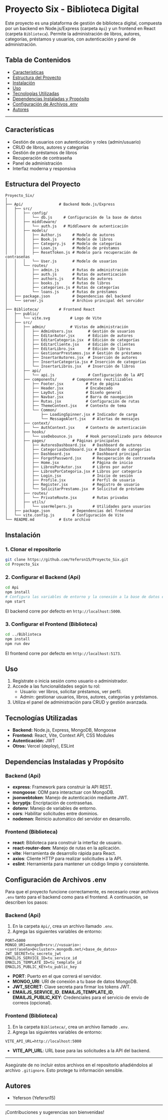 # Proyecto Six - Biblioteca Digital

Este proyecto es una plataforma de gestión de biblioteca digital, compuesta por un backend en Node.js/Express (carpeta `Api`) y un frontend en React (carpeta `Biblioteca`). Permite la administración de libros, autores, categorías, préstamos y usuarios, con autenticación y panel de administración.

## Tabla de Contenidos
- [Características](#características)
- [Estructura del Proyecto](#estructura-del-proyecto)
- [Instalación](#instalación)
- [Uso](#uso)
- [Tecnologías Utilizadas](#tecnologías-utilizadas)
- [Dependencias Instaladas y Propósito](#dependencias-instaladas-y-propósito)
- [Configuración de Archivos .env](#configuración-de-archivos-env)
- [Autores](#autores)

---

## Características
- Gestión de usuarios con autenticación y roles (admin/usuario)
- CRUD de libros, autores y categorías
- Gestión de préstamos de libros
- Recuperación de contraseña
- Panel de administración
- Interfaz moderna y responsiva

## Estructura del Proyecto

```
Proyecto_Six/
│
├── Api/                # Backend Node.js/Express
│   ├── src/
│   │   ├── config/
│   │   │   └── db.js     # Configuración de la base de datos
│   │   ├── middleware/
│   │   │   └── auth.js   # Middleware de autenticación
│   │   ├── models/
│   │   │   ├── Author.js     # Modelo de autores
│   │   │   ├── Book.js       # Modelo de libros
│   │   │   ├── Category.js   # Modelo de categorías
│   │   │   ├── Loan.js       # Modelo de préstamos
│   │   │   ├── ResetToken.js # Modelo para recuperación de contraseñas
│   │   │   └── User.js       # Modelo de usuarios
│   │   └── routes/
│   │       ├── admin.js      # Rutas de administración
│   │       ├── auth.js       # Rutas de autenticación
│   │       ├── authors.js    # Rutas de autores
│   │       ├── books.js      # Rutas de libros
│   │       ├── categories.js # Rutas de categorías
│   │       └── loans.js      # Rutas de préstamos
│   ├── package.json          # Dependencias del backend
│   └── server.js             # Archivo principal del servidor
│
├── Biblioteca/         # Frontend React
│   ├── public/
│   │   └── vite.svg         # Logo de Vite
│   ├── src/
│   │   ├── admin/           # Vistas de administración
│   │   │   ├── AdminUsers.jsx       # Gestión de usuarios
│   │   │   ├── EditarAutor.jsx      # Edición de autores
│   │   │   ├── EditarCategoria.jsx  # Edición de categorías
│   │   │   ├── EditarCliente.jsx    # Edición de clientes
│   │   │   ├── EditarLibro.jsx      # Edición de libros
│   │   │   ├── GestionarPrestamos.jsx # Gestión de préstamos
│   │   │   ├── InsertarAutores.jsx  # Inserción de autores
│   │   │   ├── InsertarCategoria.jsx # Inserción de categorías
│   │   │   └── InsertarLibros.jsx   # Inserción de libros
│   │   ├── api/
│   │   │   └── api.js               # Configuración de la API
│   │   ├── components/       # Componentes reutilizables
│   │   │   ├── Footer.jsx          # Pie de página
│   │   │   ├── Header.jsx          # Encabezado
│   │   │   ├── LayOut.jsx          # Diseño general
│   │   │   ├── Navbar.jsx          # Barra de navegación
│   │   │   ├── Rutas.jsx           # Configuración de rutas
│   │   │   ├── ThemeContext.jsx    # Contexto de tema
│   │   │   └── Common/
│   │   │       ├── LoadingSpinner.jsx # Indicador de carga
│   │   │       └── MessageAlert.jsx   # Alertas de mensajes
│   │   ├── context/
│   │   │   └── AuthContext.jsx     # Contexto de autenticación
│   │   ├── hooks/
│   │   │   └── useDebounce.js      # Hook personalizado para debounce
│   │   ├── pages/            # Páginas principales
│   │   │   ├── AutoresDashboard.jsx   # Dashboard de autores
│   │   │   ├── CategoriasDashboard.jsx # Dashboard de categorías
│   │   │   ├── Dashboard.jsx          # Dashboard principal
│   │   │   ├── ForgotPassword.jsx     # Recuperación de contraseña
│   │   │   ├── Home.jsx               # Página de inicio
│   │   │   ├── LibrosPorAutor.jsx     # Libros por autor
│   │   │   ├── LibrosPorCategoria.jsx # Libros por categoría
│   │   │   ├── Login.jsx              # Inicio de sesión
│   │   │   ├── Profile.jsx            # Perfil de usuario
│   │   │   ├── Register.jsx           # Registro de usuario
│   │   │   └── SolicitarPrestamo.jsx  # Solicitud de préstamo
│   │   ├── routes/
│   │   │   └── PrivateRoute.jsx       # Rutas privadas
│   │   ├── utils/
│   │   │   └── userHelpers.js         # Utilidades para usuarios
│   ├── package.json          # Dependencias del frontend
│   └── vite.config.js        # Configuración de Vite
└── README.md           # Este archivo
```

## Instalación

### 1. Clonar el repositorio

```bash
git clone https://github.com/Yefersn15/Proyecto_Six.git
cd Proyecto_Six
```

### 2. Configurar el Backend (Api)

```bash
cd Api
npm install
# Configura las variables de entorno y la conexión a la base de datos en src/config/db.js
npm start
```
El backend corre por defecto en `http://localhost:5000`.

### 3. Configurar el Frontend (Biblioteca)

```bash
cd ../Biblioteca
npm install
npm run dev
```
El frontend corre por defecto en `http://localhost:5173`.

## Uso

1. Regístrate o inicia sesión como usuario o administrador.
2. Accede a las funcionalidades según tu rol:
   - Usuario: ver libros, solicitar préstamos, ver perfil.
   - Admin: gestionar usuarios, libros, autores, categorías y préstamos.
3. Utiliza el panel de administración para CRUD y gestión avanzada.

## Tecnologías Utilizadas

- **Backend:** Node.js, Express, MongoDB, Mongoose
- **Frontend:** React, Vite, Context API, CSS Modules
- **Autenticación:** JWT
- **Otros:** Vercel (deploy), ESLint

## Dependencias Instaladas y Propósito

### Backend (Api)
- **express**: Framework para construir la API REST.
- **mongoose**: ODM para interactuar con MongoDB.
- **jsonwebtoken**: Manejo de autenticación mediante JWT.
- **bcryptjs**: Encriptación de contraseñas.
- **dotenv**: Manejo de variables de entorno.
- **cors**: Habilitar solicitudes entre dominios.
- **nodemon**: Reinicio automático del servidor en desarrollo.

### Frontend (Biblioteca)
- **react**: Biblioteca para construir la interfaz de usuario.
- **react-router-dom**: Manejo de rutas en la aplicación.
- **vite**: Herramienta de desarrollo rápida para React.
- **axios**: Cliente HTTP para realizar solicitudes a la API.
- **eslint**: Herramienta para mantener un código limpio y consistente.

## Configuración de Archivos .env

Para que el proyecto funcione correctamente, es necesario crear archivos `.env` tanto para el backend como para el frontend. A continuación, se describen los pasos:

### Backend (Api)
1. En la carpeta `Api/`, crea un archivo llamado `.env`.
2. Agrega las siguientes variables de entorno:

```env
PORT=5000
MONGO_URI=mongodb+srv://<usuario>:<contraseña>@<cluster>.mongodb.net/<base_de_datos>
JWT_SECRET=tu_secreto_jwt
EMAILJS_SERVICE_ID=tu_service_id
EMAILJS_TEMPLATE_ID=tu_template_id
EMAILJS_PUBLIC_KEY=tu_public_key
```

- **PORT**: Puerto en el que correrá el servidor.
- **MONGO_URI**: URI de conexión a tu base de datos MongoDB.
- **JWT_SECRET**: Clave secreta para firmar los tokens JWT.
- **EMAILJS_SERVICE_ID**, **EMAILJS_TEMPLATE_ID**, **EMAILJS_PUBLIC_KEY**: Credenciales para el servicio de envío de correos (opcional).

### Frontend (Biblioteca)
1. En la carpeta `Biblioteca/`, crea un archivo llamado `.env`.
2. Agrega las siguientes variables de entorno:

```env
VITE_API_URL=http://localhost:5000
```

- **VITE_API_URL**: URL base para las solicitudes a la API del backend.

---
Asegúrate de no incluir estos archivos en el repositorio añadiéndolos al archivo `.gitignore`. Esto protege tu información sensible.

## Autores

- Yeferson (Yefersn15)

---
¡Contribuciones y sugerencias son bienvenidas!